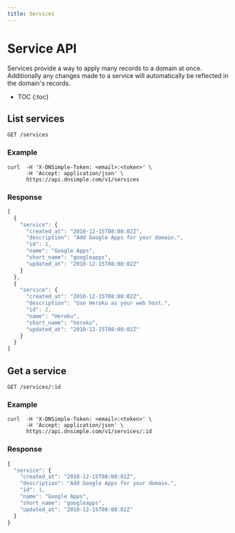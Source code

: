 ```yaml
---
title: Services
---
```


# Service API

Services provide a way to apply many records to a domain at once.
Additionally any changes made to a service will automatically be reflected in the domain's records.

* TOC
{:toc}


## List services

    GET /services

### Example

    curl  -H 'X-DNSimple-Token: <email>:<token>' \
          -H 'Accept: application/json' \
          https://api.dnsimple.com/v1/services

### Response

~~~ js
[
  {
    "service": {
      "created_at": "2010-12-15T08:08:02Z",
      "description": "Add Google Apps for your domain.",
      "id": 1,
      "name": "Google Apps",
      "short_name": "googleapps",
      "updated_at": "2010-12-15T08:08:02Z" 
    } 
  },
  {
    "service": {
      "created_at": "2010-12-15T08:08:02Z",
      "description": "Use Heroku as your web host.",
      "id": 2,
      "name": "Heroku",
      "short_name": "heroku",
      "updated_at": "2010-12-15T08:08:02Z" 
    } 
  }
]
~~~


## Get a service

    GET /services/:id

### Example

    curl  -H 'X-DNSimple-Token: <email>:<token>' \
          -H 'Accept: application/json' \
          https://api.dnsimple.com/v1/services/:id

### Response

~~~ js
{
  "service": {
    "created_at": "2010-12-15T08:08:02Z",
    "description": "Add Google Apps for your domain.",
    "id": 1,
    "name": "Google Apps",
    "short_name": "googleapps",
    "updated_at": "2010-12-15T08:08:02Z"
  }
}
~~~
